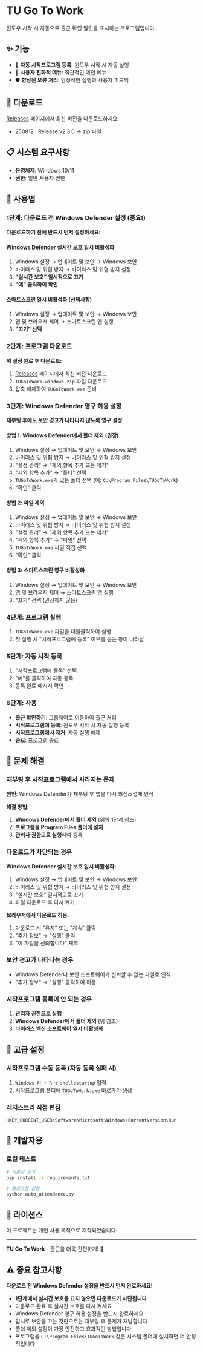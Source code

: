 # TU Go To Work

윈도우 시작 시 자동으로 출근 확인 알럿을 표시하는 프로그램입니다.

## ✨ 기능

- 🚀 **자동 시작프로그램 등록**: 윈도우 시작 시 자동 실행
- 🎯 **사용자 친화적 메뉴**: 직관적인 메인 메뉴
- 🛡️ **향상된 오류 처리**: 안정적인 실행과 사용자 피드백

## 🚀 다운로드

[Releases](https://github.com/yourusername/TU-go-to-work/releases) 페이지에서 최신 버전을 다운로드하세요.
- 250812 : Release v2.3.0 -> zip 파일

## 📋 시스템 요구사항

- **운영체제**: Windows 10/11
- **권한**: 일반 사용자 권한

## 📖 사용법

### 1단계: 다운로드 전 Windows Defender 설정 (중요!)

**다운로드하기 전에 반드시 먼저 설정하세요:**

#### Windows Defender 실시간 보호 일시 비활성화
1. Windows 설정 → 업데이트 및 보안 → Windows 보안
2. 바이러스 및 위협 방지 → 바이러스 및 위협 방지 설정
3. **"실시간 보호" 일시적으로 끄기**
4. **"예" 클릭하여 확인**

#### 스마트스크린 일시 비활성화 (선택사항)
1. Windows 설정 → 업데이트 및 보안 → Windows 보안
2. 앱 및 브라우저 제어 → 스마트스크린 앱 실행
3. **"끄기" 선택**

### 2단계: 프로그램 다운로드

**위 설정 완료 후 다운로드:**
1. [Releases](https://github.com/yourusername/TU-go-to-work/releases) 페이지에서 최신 버전 다운로드
2. `TUGoToWork-windows.zip` 파일 다운로드
3. 압축 해제하여 `TUGoToWork.exe` 준비

### 3단계: Windows Defender 영구 허용 설정

**재부팅 후에도 보안 경고가 나타나지 않도록 영구 설정:**

#### 방법 1: Windows Defender에서 폴더 제외 (권장)
1. Windows 설정 → 업데이트 및 보안 → Windows 보안
2. 바이러스 및 위협 방지 → 바이러스 및 위협 방지 설정
3. "설정 관리" → "제외 항목 추가 또는 제거"
4. "제외 항목 추가" → "폴더" 선택
5. `TUGoToWork.exe`가 있는 폴더 선택 (예: `C:\Program Files\TUGoToWork`)
6. "확인" 클릭

#### 방법 2: 파일 제외
1. Windows 설정 → 업데이트 및 보안 → Windows 보안
2. 바이러스 및 위협 방지 → 바이러스 및 위협 방지 설정
3. "설정 관리" → "제외 항목 추가 또는 제거"
4. "제외 항목 추가" → "파일" 선택
5. `TUGoToWork.exe` 파일 직접 선택
6. "확인" 클릭

#### 방법 3: 스마트스크린 영구 비활성화
1. Windows 설정 → 업데이트 및 보안 → Windows 보안
2. 앱 및 브라우저 제어 → 스마트스크린 앱 실행
3. "끄기" 선택 (권장하지 않음)

### 4단계: 프로그램 실행

1. `TUGoToWork.exe` 파일을 더블클릭하여 실행
2. 첫 실행 시 "시작프로그램에 등록" 여부를 묻는 창이 나타남

### 5단계: 자동 시작 등록

1. "시작프로그램에 등록" 선택
2. "예"를 클릭하여 자동 등록
3. 등록 완료 메시지 확인

### 6단계: 사용

- **출근 확인하기**: 그룹웨어로 이동하여 출근 처리
- **시작프로그램에 등록**: 윈도우 시작 시 자동 실행 등록
- **시작프로그램에서 제거**: 자동 실행 해제
- **종료**: 프로그램 종료

## 🚨 문제 해결

### 재부팅 후 시작프로그램에서 사라지는 문제

**원인**: Windows Defender가 재부팅 후 앱을 다시 의심스럽게 인식

**해결 방법**:
1. **Windows Defender에서 폴더 제외** (위의 1단계 참조)
2. **프로그램을 Program Files 폴더에 설치**
3. **관리자 권한으로 실행**하여 등록

### 다운로드가 차단되는 경우

**Windows Defender 실시간 보호 일시 비활성화:**
1. Windows 설정 → 업데이트 및 보안 → Windows 보안
2. 바이러스 및 위협 방지 → 바이러스 및 위협 방지 설정
3. "실시간 보호" 일시적으로 끄기
4. 파일 다운로드 후 다시 켜기

**브라우저에서 다운로드 허용:**
1. 다운로드 시 "유지" 또는 "계속" 클릭
2. "추가 정보" → "실행" 클릭
3. "이 파일을 신뢰합니다" 체크

### 보안 경고가 나타나는 경우

- Windows Defender나 보안 소프트웨어가 신뢰할 수 없는 파일로 인식
- "추가 정보" → "실행" 클릭하여 허용

### 시작프로그램 등록이 안 되는 경우

1. **관리자 권한으로 실행**
2. **Windows Defender에서 폴더 제외** (위 참조)
3. **바이러스 백신 소프트웨어 일시 비활성화**

## 🔧 고급 설정

### 시작프로그램 수동 등록 (자동 등록 실패 시)

1. `Windows 키 + R` → `shell:startup` 입력
2. 시작프로그램 폴더에 `TUGoToWork.exe` 바로가기 생성

### 레지스트리 직접 편집

```
HKEY_CURRENT_USER\Software\Microsoft\Windows\CurrentVersion\Run
```

## 📝 개발자용

### 로컬 테스트
```bash
# 의존성 설치
pip install -r requirements.txt

# 프로그램 실행
python auto_attendance.py
```

## 📄 라이선스

이 프로젝트는 개인 사용 목적으로 제작되었습니다.

---

**TU Go To Work** - 출근을 더욱 간편하게! 🚀

## ⚠️ 중요 참고사항

**다운로드 전 Windows Defender 설정을 반드시 먼저 완료하세요!**
- **1단계에서 실시간 보호를 끄지 않으면 다운로드가 차단됩니다**
- 다운로드 완료 후 실시간 보호를 다시 켜세요
- Windows Defender 영구 허용 설정을 반드시 완료하세요
- 임시로 보안을 끄는 것만으로는 재부팅 후 문제가 재발합니다
- 폴더 제외 설정이 가장 안전하고 효과적인 방법입니다
- 프로그램을 `C:\Program Files\TUGoToWork` 같은 시스템 폴더에 설치하면 더 안정적입니다
